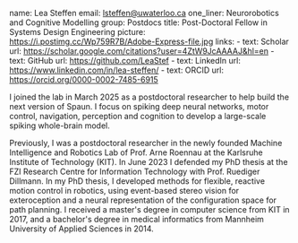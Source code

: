 name: Lea Steffen
email: lsteffen@uwaterloo.ca
one_liner: Neurorobotics and Cognitive Modelling
group: Postdocs
title: Post-Doctoral Fellow in Systems Design Engineering
picture: https://i.postimg.cc/Wp759R7B/Adobe-Express-file.jpg 
links:
    - text: Scholar
      url: https://scholar.google.com/citations?user=4ZtW9JcAAAAJ&hl=en
    - text: GitHub
      url: https://github.com/LeaStef
    - text: LinkedIn
      url: https://www.linkedin.com/in/lea-steffen/
    - text: ORCID 
      url: https://orcid.org/0000-0002-7485-6915  

I joined the lab in March 2025 as a postdoctoral researcher to help build the next version of Spaun. I focus on spiking deep neural networks, motor control, navigation, perception and cognition to develop a large-scale spiking whole-brain model.

Previously, I was a postdoctoral researcher in the newly founded Machine Intelligence and Robotics Lab of Prof. Arne Roennau at the Karlsruhe Institute of Technology (KIT).
In June 2023 I defended my PhD thesis at the FZI Research Centre for Information Technology with Prof. Ruediger Dillmann. In my PhD thesis, I developed methods for flexible, reactive motion control in robotics, using event-based stereo vision for exteroception and a neural representation of the configuration space for path planning. I received a master's degree in computer science from KIT in 2017, and a bachelor's degree in medical informatics from Mannheim University of Applied Sciences in 2014.


